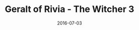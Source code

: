 ---
path: /assets/img/artwork/the_witcher.jpg
title: Geralt of Rivia - The Witcher 3
date: 2016-07-03
tags: 
  - pencil
---